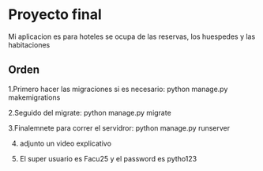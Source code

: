 # Proyecto final

Mi aplicacion es para hoteles se ocupa de las reservas, los huespedes y las habitaciones





## Orden

1.Primero hacer las migraciones si es necesario: python manage.py makemigrations

2.Seguido del migrate: python manage.py migrate

3.Finalemnete para correr el servidror: python manage.py runserver

4. adjunto un video explicativo

5. El super usuario es Facu25 y el password es pytho123
